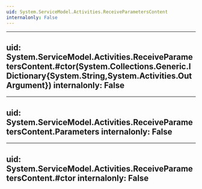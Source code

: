 ```yaml
---
uid: System.ServiceModel.Activities.ReceiveParametersContent
internalonly: False
---
```


---
uid: System.ServiceModel.Activities.ReceiveParametersContent.#ctor(System.Collections.Generic.IDictionary{System.String,System.Activities.OutArgument})
internalonly: False
---

---
uid: System.ServiceModel.Activities.ReceiveParametersContent.Parameters
internalonly: False
---

---
uid: System.ServiceModel.Activities.ReceiveParametersContent.#ctor
internalonly: False
---
